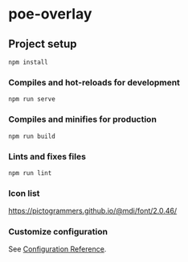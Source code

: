 # poe-overlay

## Project setup
```
npm install
```

### Compiles and hot-reloads for development
```
npm run serve
```

### Compiles and minifies for production
```
npm run build
```

### Lints and fixes files
```
npm run lint
```

### Icon list
https://pictogrammers.github.io/@mdi/font/2.0.46/

### Customize configuration
See [Configuration Reference](https://cli.vuejs.org/config/).
